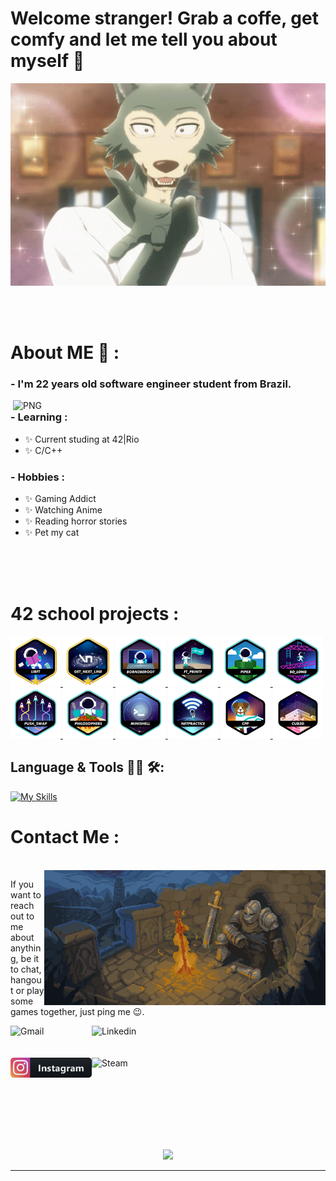 # Welcome stranger! Grab a coffe, get comfy and let me tell you about myself 🐺

<div align="center">
<img hight="300" width="700" alt="GIF" align="center" src="https://github.com/Guga-melo/Guga-melo/blob/main/assets/beastars-legosi.gif">
</div>

</br>
</br>
</br>


# About ME 💬 :

### - I'm 22 years old software engineer student from Brazil.

<img hight="400" width="500" alt="PNG" align="right" src="https://cdn.discordapp.com/attachments/693214606960885834/1010271075176820776/on_my_puter.png">

### - Learning :
- ✨ Current studing at 42|Rio
- ✨ C/C++

### - Hobbies : 
- ✨ Gaming Addict
- ✨ Watching Anime
- ✨ Reading horror stories
- ✨ Pet my cat

</br>
</br>
</br>

# 42 school projects :
<a href="https://github.com/Guga-melo/libft_42">
<img height="80px" src="./42_badges/libftm.png" />
</a>
<a href="https://github.com/Guga-melo/get_next_line_42">
<img height="80px" src="./42_badges/get_next_linem.png" />
</a>
<a href="https://github.com/Guga-melo/Born2beRoot_42">
<img height="80px" src="./42_badges/born2beroote.png" />
</a>
<a href="https://github.com/Guga-melo/ft_printf_42">
<img height="80px" src="./42_badges/ft_printfe.png" />
</a>
<a href="https://github.com/Guga-melo/pipex_42">
<img height="80px" src="./42_badges/pipexe.png" />
</a>
<a href="https://github.com/Guga-melo/so_long_42">
<img height="80px" src="./42_badges/so_longe.png" />
</a>
<a href="https://github.com/Guga-melo/push_swap_42">
<img height="80px" src="./42_badges/push_swape.png" />
</a>
<a href="https://github.com/Guga-melo/philosophers_42">
<img height="80px" src="./42_badges/philosopherse.png" />
</a>
<a href="https://github.com/Guga-melo/minishell_42">
<img height="80px" src="./42_badges/minishelle.png" />
</a>
<a href="https://github.com/Guga-melo">
<img height="80px" src="./42_badges/netpracticee.png" />
</a>
<a href="https://github.com/Guga-melo">
<img height="80px" src="./42_badges/cppn.png" />
</a>
<a href="https://github.com/Guga-melo">
<img height="80px" src="./42_badges/cub3dn.png" />
</a>

## Language & Tools 👨‍💻 🛠:
[![My Skills](https://skillicons.dev/icons?i=c,cpp,bash,git,github,cpp,python,js)](https://skillicons.dev)
<br>


# Contact Me :

<p>
 </br>


<img hight="320" width="450" align="right" alt="GIF" src="https://github.com/Guga-melo/Guga-melo/blob/main/assets/Warm%20and%20cozy%20bonfire.gif">


If you want to reach out to me about anything, be it to chat, hangout or play some games together, just ping me 😉.

<a href="mailto:gustavosoaresgsaf@gmail.com">
 <img align="left" alt="Gmail" width="130" hight="100" src="https://github.com/Xx-Ashutosh-xX/Xx-Ashutosh-xX/blob/master/assets/icons/gmail.png" />
</a>
<a href="https://www.linkedin.com/in/gustavo-soares-944294240/">
  <img align="left" alt="Linkedin" width="150" hight="100" src="https://github.com/Xx-Ashutosh-xX/Xx-Ashutosh-xX/blob/master/assets/icons/linkedin.png" />
</br>
</br>
</br>
</a>
<a href="https://www.instagram.com/gustavo_gsaf/">
  <img align="left" alt="Instagram" width="130" hight="100" src="https://github.com/Guga-melo/Guga-melo/blob/main/assets/instagram%403x.png" />
</a>
<a href="https://steamcommunity.com/profiles/76561198386234928/">
  <img align="left" alt="Steam" width="130" hight="100" src="https://github.com/Xx-Ashutosh-xX/Xx-Ashutosh-xX/blob/master/assets/icons/steam.png" />
</a>
 </p>
 

</br>
</br>
</br>
</br>
</br>
</br>
</br>



<p align="center" >  
  <a href="https://github.com/Guga-melo/github-readme-stats"> 
<img  src="https://github-readme-stats.vercel.app/api?username=Guga-melo&&show_icons=true&theme=radical"/>
  </a>
  </p>

*************
